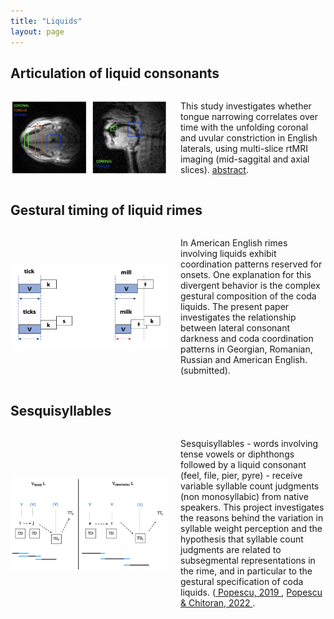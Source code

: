 ```yaml
---
title: "Liquids"
layout: page
---
```


## Articulation of liquid consonants

<div style="display: flex; align-items: center;">
    <img src="ROI_site.png" alt="Your Image" style="width: 50%; margin-right: 20px;">
    <p>This study investigates whether tongue narrowing correlates over time with the unfolding coronal and uvular constriction in English laterals, using multi-slice rtMRI imaging (mid-saggital and axial slices). <a href="Popescu_etal2022_Labphon18.pdf" target="_blank">abstract</a>.</p>
</div>


## Gestural timing of liquid rimes

<div style="display: flex; align-items: center;">
    <img src="coord.png" alt="Your Image" style="width: 50%; margin-right: 20px;">
    <p>In American English rimes involving liquids exhibit coordination patterns reserved for onsets. One explanation for this divergent behavior is the complex gestural composition of the coda liquids. The present paper investigates the relationship between lateral consonant darkness and coda coordination patterns in Georgian, Romanian, Russian and American English. (submitted).</p>
</div>

## Sesquisyllables

<div style="display: flex; align-items: center;">
    <img src="sequi_site.png" alt="Your Image" style="width: 50%; margin-right: 20px;">
    <p>Sesquisyllables - words involving tense vowels or diphthongs followed by a liquid consonant (feel, file, pier, pyre) - receive variable syllable count judgments (non monosyllabic) from native speakers. This project investigates the reasons behind the variation in syllable weight perception and the hypothesis that syllable count judgments are related to subsegmental representations in the rime, and in particular to the gestural specification of coda liquids. (<a href="CLS54_Proceedings.pdf" target="_blank"> Popescu, 2019 </a>, <a href="[CLS54_Proceedings.pdf](https://www.journal-labphon.org/article/id/7681/)" target="_blank"> Popescu & Chitoran, 2022 </a>.</p>
</div>
